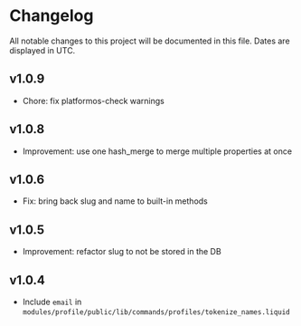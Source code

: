 # Changelog

All notable changes to this project will be documented in this file. Dates are displayed in UTC.

## v1.0.9

* Chore: fix platformos-check warnings

## v1.0.8

* Improvement: use one hash_merge to merge multiple properties at once

## v1.0.6

* Fix: bring back slug and name to built-in methods

## v1.0.5

* Improvement: refactor slug to not be stored in the DB

## v1.0.4

* Include `email` in `modules/profile/public/lib/commands/profiles/tokenize_names.liquid`
